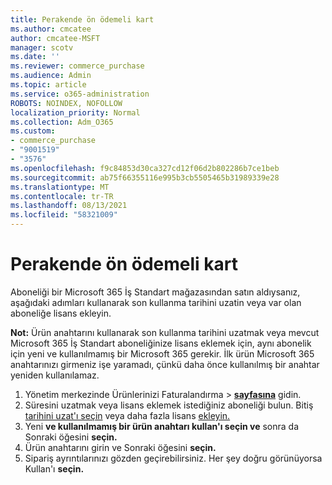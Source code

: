 ```yaml
---
title: Perakende ön ödemeli kart
ms.author: cmcatee
author: cmcatee-MSFT
manager: scotv
ms.date: ''
ms.reviewer: commerce_purchase
ms.audience: Admin
ms.topic: article
ms.service: o365-administration
ROBOTS: NOINDEX, NOFOLLOW
localization_priority: Normal
ms.collection: Adm_O365
ms.custom:
- commerce_purchase
- "9001519"
- "3576"
ms.openlocfilehash: f9c84853d30ca327cd12f06d2b802286b7ce1beb
ms.sourcegitcommit: ab75f66355116e995b3cb5505465b31989339e28
ms.translationtype: MT
ms.contentlocale: tr-TR
ms.lasthandoff: 08/13/2021
ms.locfileid: "58321009"
---
```

# <a name="retail-prepaid-card"></a>Perakende ön ödemeli kart

Aboneliği bir Microsoft 365 İş Standart mağazasından satın aldıysanız, aşağıdaki adımları kullanarak son kullanma tarihini uzatin veya var olan aboneliğe lisans ekleyin.

**Not:** Ürün anahtarını kullanarak son kullanma tarihini uzatmak veya mevcut Microsoft 365 İş Standart aboneliğinize lisans eklemek için, aynı abonelik için yeni ve kullanılmamış bir Microsoft 365 gerekir. İlk ürün Microsoft 365 anahtarınızı girmeniz işe yaramadı, çünkü daha önce kullanılmış bir anahtar yeniden kullanılamaz.

1. Yönetim merkezinde Ürünlerinizi Faturalandırma   >  **[sayfasına](https://go.microsoft.com/fwlink/p/?linkid=842054)** gidin.
2. Süresini uzatmak veya lisans eklemek istediğiniz aboneliği bulun. Bitiş [tarihini uzat'ı seçin](https://go.microsoft.com/fwlink/p/?linkid=842054) veya daha fazla lisans [ekleyin.](https://go.microsoft.com/fwlink/p/?linkid=842054)
3. Yeni **ve kullanılmamış bir ürün anahtarı kullan'ı seçin ve** sonra da Sonraki öğesini **seçin.**
4. Ürün anahtarını girin ve Sonraki öğesini **seçin.**
5. Sipariş ayrıntılarınızı gözden geçirebilirsiniz. Her şey doğru görünüyorsa Kullan'ı **seçin.**